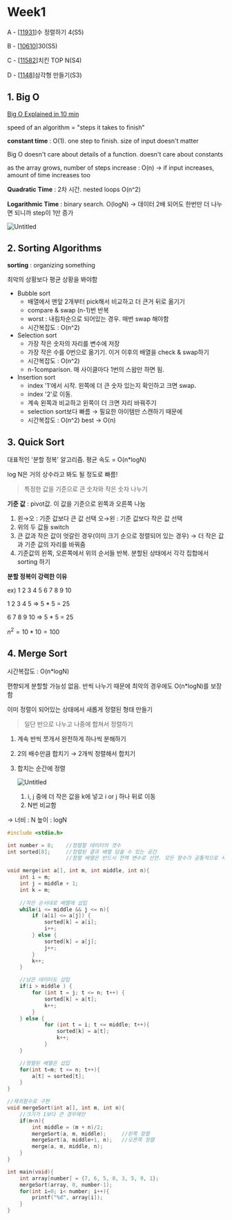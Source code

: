 # Week1

A - [[11931](https://www.acmicpc.net/problem/11931)]수 정렬하기 4(S5)

B - [[10610](https://www.acmicpc.net/problem/10610)]30(S5)

C - [[11582](https://www.acmicpc.net/problem/11582)]치킨 TOP N(S4)

D - [[1148](https://www.acmicpc.net/problem/1448)]삼각형 만들기(S3)


## 1. Big O

[Big O Explained in 10 min](https://youtu.be/BEVnxbxBqi8) 

speed of an algorithm = "steps it takes to finish"

 

**constant time** : O(1). one step to finish. size of input doesn't matter

Big O doesn't care about details of a function. doesn't care about constants 

as the array grows, number of steps increase : O(n) → if input increases, amount of time increases too 

**Quadratic Time** : 2차 시간. nested loops O(n^2) 

**Logarithmic Time** : binary search. O(logN) → 데이터 2배 되어도 한번만 더 나누면 되니까 step이 1만 증가 

![Untitled](https://user-images.githubusercontent.com/63537847/135753705-3609aebe-839f-403d-b1f3-0113bcba3913.png)

## 2. Sorting Algorithms

**sorting** : organizing something

최악의 상황보다 평균 상황을 봐야함 

- Bubble sort
    - 배열에서 맨앞 2개부터 pick해서 비교하고 더 큰거 뒤로 옮기기
    - compare & swap (n-1)번 반복
    - worst : 내림차순으로 되어있는 경우. 매번 swap 해야함
    - 시간복잡도 : O(n^2)
- Selection sort
    - 가장 작은 숫자의 자리를 변수에 저장
    - 가장 작은 수를 0번으로 옮기기. 이거 이후의 배열을 check & swap하기
    - 시간복잡도 : O(n^2)
    - n-1comparison. 매 사이클마다 1번의 스왑만 하면 됨.
- Insertion sort
    - index '1'에서 시작. 왼쪽에 더 큰 숫자 있는지 확인하고 크면 swap.
    - index '2'로 이동.
    - 계속 왼쪽과 비교하고 왼쪽이 더 크면 자리 바꿔주기
    - selection sort보다 빠름 → 필요한 아이템만 스캔하기 때문에
    - 시간복잡도 : O(n^2) best → O(n)
    

## 3. Quick Sort

대표적인 '분할 정복' 알고리즘. 평균 속도 = O(n*logN) 

log N은 거의 상수라고 봐도 될 정도로 빠름! 

> 특정한 값을 기준으로 큰 숫자와 작은 숫자 나누기
> 

**기준 값** : pivot값. 이 값을 기준으로 왼쪽과 오른쪽 나눔 

1. 왼→오 : 기준 값보다 큰 값 선택 
오→왼 : 기준 값보다 작은 값 선택 
2. 위의 두 값들 switch 
3. 큰 값과 작은 값이 엇갈린 경우(이미 크기 순으로 정렬되어 있는 경우) → 더 작은 값과 기준 값의 자리를 바꿔줌
4. 기준값의 왼쪽, 오른쪽에서 위의 순서들 반복. 분할된 상태에서 각각 집합에서 sorting 하기 

**분할 정복이 강력한 이유** 

ex) 1 2 3 4 5 6 7 8 9 10 

1 2 3 4 5 ⇒ 5 * 5 = 25

6 7 8 9 10 ⇒ 5 * 5 = 25 

$n^2 = 10 * 10 = 100$ 

## 4. Merge Sort

시간복잡도 : O(n*logN) 

편향되게 분할할 가능성 없음. 반씩 나누기 때문에 최악의 경우에도 O(n*logN)를 보장함 

이미 정렬이 되어있는 상태에서 새롭게 정렬된 형태 만들기 

> 일단 반으로 나누고 나중에 합쳐서 정렬하기
> 
1. 계속 반씩 쪼개서 완전하게 하나씩 분해하기 
2. 2의 배수만큼 합치기 → 2개씩 정렬해서 합치기 
3. 합치는 순간에 정렬 
    
    ![Untitled](https://user-images.githubusercontent.com/63537847/135753710-a1c8a7f2-5abb-48e9-bcbb-c5633685e866.png)
    
    1. i, j 중에 더 작은 값을 k에 넣고 i or j 하나 뒤로 이동 
    2. N번 비교함 

→ 너비 : N 높이 : logN 

```cpp
#include <stdio.h>

int number = 8;    //정렬할 데이터의 갯수
int sorted[8];     //정렬된 결과 배열 담을 수 있는 공간 
                   //정렬 배열은 반드시 전역 변수로 선언. 모든 함수가 공통적으로 사용하기 위해서 

void merge(int a[], int m, int middle, int n){
	int i = m; 
	int j = middle + 1;
	int k = m; 
	
	//작은 순서대로 배열에 삽입 
	while(i <= middle && j <= n){
		if (a[i] <= a[j]) {
			sorted[k] = a[i];
			i++;
		} else {
			sorted[k] = a[j];
			j++;
		}
		k++;
	}

	//남은 데이터도 삽입 
	if(i > middle ) {
		for (int t = j; t <= n; t++) {
			sorted[k] = a[t];
			k++;
		}
	} else {
			for (int t = i; t <= middle; t++){
				sorted[k] = a[t];
				k++;
			}
	}

	//정렬된 배열은 삽입 
	for(int t=m; t <= n; t++){
		a[t] = sorted[t]; 
	}
}

//재귀함수로 구현 
void mergeSort(int a[], int m, int n){
	//크기가 1보다 큰 경우에만 
	if(m<n){
		int middle = (m + n)/2;
		mergeSort(a, m, middle);     //왼쪽 정렬 
		mergeSort(a, middle+1, n);   //오른쪽 정렬
		merge(a, m, middle, n); 
	}
}

int main(void){
	int array[number] = {7, 6, 5, 8, 3, 5, 9, 1};
	mergeSort(array, 0, number-1);
	for(int i=0; i< number; i++){
		printf("%d", array[i]);
	}
}
```